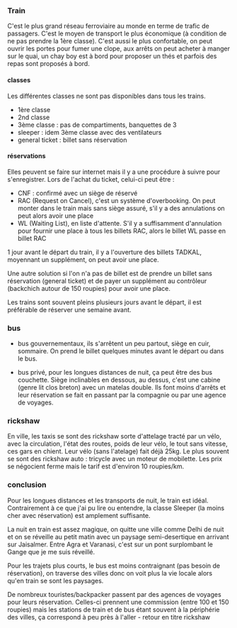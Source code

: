 ### Train

C'est le plus grand réseau ferroviaire au monde en terme de trafic de passagers. C'est le moyen de transport le plus économique (à condition de ne pas prendre la 1ère classe). C'est aussi le plus confortable, on peut ouvrir les portes pour fumer une clope, aux arrêts on peut acheter à manger sur le quai, un chay boy est à bord pour proposer un thés et parfois des repas sont proposés à bord.

#### classes

Les différentes classes ne sont pas disponibles dans tous les trains.
- 1ère classe
- 2nd classe
- 3ème classe : pas de compartiments,  banquettes de 3
- sleeper : idem 3ème classe avec des ventilateurs 
- general ticket : billet sans réservation 

#### réservations

Elles peuvent se faire sur internet mais il y a une procédure à suivre pour s'enregistrer. Lors de l'achat du ticket, celui-ci peut être  :
- CNF : confirmé avec un siège de réservé
- RAC (Request on Cancel), c'est un système d'overbooking. On peut monter dans le train mais sans siège assuré, s'il y a des annulations on peut alors avoir une place
- WL (Waiting List), en liste d'attente. S'il y a suffisamment d'annulation pour fournir une place à tous les billets RAC, alors le billet WL passe en billet RAC

1 jour avant le départ du train, il y a l'ouverture des billets TADKAL, moyennant un supplément, on peut avoir une place.

Une autre solution si l'on n'a pas de billet est de prendre un billet sans réservation  (general ticket) et de payer un supplément au contrôleur (backchich autour de 150 roupies) pour avoir une place.

Les trains sont souvent pleins plusieurs jours avant le départ, il est préférable de réserver une semaine avant.

### bus

- bus gouvernementaux, ils s'arrêtent un peu partout, siège en cuir, sommaire. On prend le billet quelques minutes avant le départ ou dans le bus.

- bus privé, pour les longues distances de nuit, ça peut être des bus couchette. Siège inclinables en dessous, au dessus, c'est une cabine (genre lit clos breton) avec un matelas double. Ils font moins d'arrêts et leur réservation se fait en passant par la compagnie ou par une agence de voyages.

### rickshaw 

En ville, les taxis se sont des rickshaw sorte d'attelage tracté par un vélo, avec la circulation, l'état des routes, poids de leur vélo, le tout sans vitesse, ces gars en chient.   Leur vélo (sans l'atelage) fait déjà 25kg.
Le plus souvent se sont des rickshaw auto : tricycle avec un moteur de mobilette. Les prix se négocient ferme mais le tarif est d'environ 10 roupies/km.

### conclusion 

Pour les longues distances et les transports de nuit, le train est idéal. Contrairement à ce que j'ai pu lire ou entendre, la classe Sleeper (la moins cher avec réservation) est amplement suffisante.

La nuit en train est assez magique, on quitte une ville comme Delhi de nuit et on se réveille au petit matin avec un paysage semi-desertique en arrivant sur Jaisalmer. Entre Agra et Varanasi, c'est sur un pont surplombant le Gange que je me suis réveillé.


Pour les trajets plus courts, le bus est moins contraignant (pas besoin de réservation), on traverse des villes donc on voit plus la vie locale alors qu'en train se sont les paysages.

De nombreux touristes/backpacker passent par des agences de voyages pour leurs réservation. Celles-ci prennent une commission  (entre 100 et 150 roupies) mais les stations de train et de bus étant souvent à la périphérie des villes, ça correspond à peu près à l'aller - retour en titre  rickshaw 

